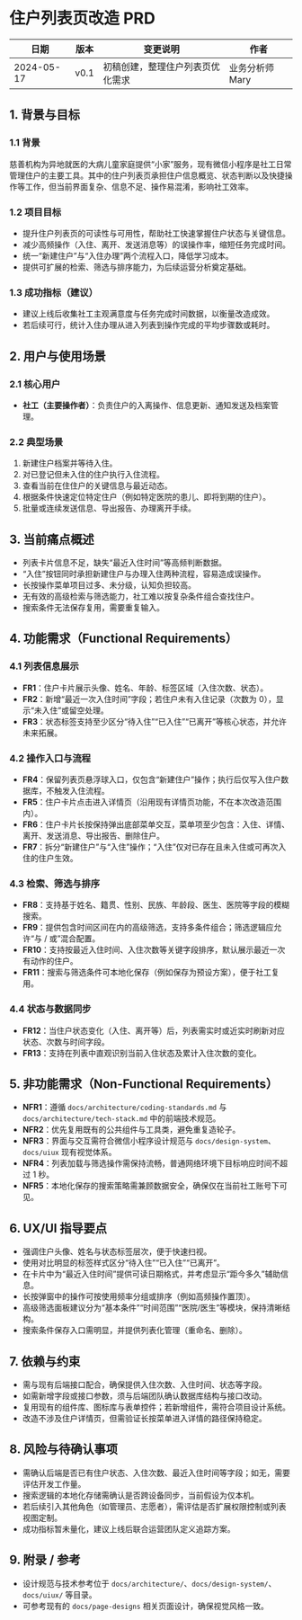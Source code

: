 # 住户列表页改造 PRD

| 日期       | 版本 | 变更说明                         | 作者            |
| ---------- | ---- | -------------------------------- | --------------- |
| 2024-05-17 | v0.1 | 初稿创建，整理住户列表页优化需求 | 业务分析师 Mary |

## 1. 背景与目标

### 1.1 背景

慈善机构为异地就医的大病儿童家庭提供“小家”服务，现有微信小程序是社工日常管理住户的主要工具。其中的住户列表页承担住户信息概览、状态判断以及快捷操作等工作，但当前界面复杂、信息不足、操作易混淆，影响社工效率。

### 1.2 项目目标

- 提升住户列表页的可读性与可用性，帮助社工快速掌握住户状态与关键信息。
- 减少高频操作（入住、离开、发送消息等）的误操作率，缩短任务完成时间。
- 统一“新建住户”与“入住办理”两个流程入口，降低学习成本。
- 提供可扩展的检索、筛选与排序能力，为后续运营分析奠定基础。

### 1.3 成功指标（建议）

- 建议上线后收集社工主观满意度与任务完成时间数据，以衡量改造成效。
- 若后续可行，统计入住办理从进入列表到操作完成的平均步骤数或耗时。

## 2. 用户与使用场景

### 2.1 核心用户

- **社工（主要操作者）**：负责住户的入离操作、信息更新、通知发送及档案管理。

### 2.2 典型场景

1. 新建住户档案并等待入住。
2. 对已登记但未入住的住户执行入住流程。
3. 查看当前在住住户的关键信息与最近动态。
4. 根据条件快速定位特定住户（例如特定医院的患儿、即将到期的住户）。
5. 批量或连续发送信息、导出报告、办理离开手续。

## 3. 当前痛点概述

- 列表卡片信息不足，缺失“最近入住时间”等高频判断数据。
- “入住”按钮同时承担新建住户与办理入住两种流程，容易造成误操作。
- 长按操作菜单项目过多、未分级，认知负担较高。
- 无有效的高级检索与筛选能力，社工难以按复杂条件组合查找住户。
- 搜索条件无法保存复用，需要重复输入。

## 4. 功能需求（Functional Requirements）

### 4.1 列表信息展示

- **FR1**：住户卡片展示头像、姓名、年龄、标签区域（入住次数、状态）。
- **FR2**：新增“最近一次入住时间”字段；若住户未有入住记录（次数为 0），显示“未入住”或留空处理。
- **FR3**：状态标签支持至少区分“待入住”“已入住”“已离开”等核心状态，并允许未来拓展。

### 4.2 操作入口与流程

- **FR4**：保留列表页悬浮球入口，仅包含“新建住户”操作；执行后仅写入住户数据库，不触发入住流程。
- **FR5**：住户卡片点击进入详情页（沿用现有详情页功能，不在本次改造范围内）。
- **FR6**：住户卡片长按保持弹出底部菜单交互，菜单项至少包含：入住、详情、离开、发送消息、导出报告、删除住户。
- **FR7**：拆分“新建住户”与“入住”操作；“入住”仅对已存在且未入住或可再次入住的住户生效。

### 4.3 检索、筛选与排序

- **FR8**：支持基于姓名、籍贯、性别、民族、年龄段、医生、医院等字段的模糊搜索。
- **FR9**：提供包含时间区间在内的高级筛选，支持多条件组合；筛选逻辑应允许“与 / 或”混合配置。
- **FR10**：支持按最近入住时间、入住次数等关键字段排序，默认展示最近一次有动作的住户。
- **FR11**：搜索与筛选条件可本地化保存（例如保存为预设方案），便于社工复用。

### 4.4 状态与数据同步

- **FR12**：当住户状态变化（入住、离开等）后，列表需实时或近实时刷新对应状态、次数与时间字段。
- **FR13**：支持在列表中直观识别当前入住状态及累计入住次数的变化。

## 5. 非功能需求（Non-Functional Requirements）

- **NFR1**：遵循 `docs/architecture/coding-standards.md` 与 `docs/architecture/tech-stack.md` 中的前端技术规范。
- **NFR2**：优先复用既有的公共组件与工具类，避免重复造轮子。
- **NFR3**：界面与交互需符合微信小程序设计规范与 `docs/design-system`、`docs/uiux` 现有视觉体系。
- **NFR4**：列表加载与筛选操作需保持流畅，普通网络环境下目标响应时间不超过 1 秒。
- **NFR5**：本地化保存的搜索策略需兼顾数据安全，确保仅在当前社工账号下可见。

## 6. UX/UI 指导要点

- 强调住户头像、姓名与状态标签层次，便于快速扫视。
- 使用对比明显的标签样式区分“待入住”“已入住”“已离开”。
- 在卡片中为“最近入住时间”提供可读日期格式，并考虑显示“距今多久”辅助信息。
- 长按弹窗中的操作可按使用频率分组或排序（例如高频操作置顶）。
- 高级筛选面板建议分为“基本条件”“时间范围”“医院/医生”等模块，保持清晰结构。
- 搜索条件保存入口需明显，并提供列表化管理（重命名、删除）。

## 7. 依赖与约束

- 需与现有后端接口配合，确保提供入住次数、入住时间、状态等字段。
- 如需新增字段或接口参数，须与后端团队确认数据库结构与接口改动。
- 复用现有的组件库、图标库与表单控件；若新增组件，需符合项目设计系统。
- 改造不涉及住户详情页，但需验证长按菜单进入详情的路径保持稳定。

## 8. 风险与待确认事项

- 需确认后端是否已有住户状态、入住次数、最近入住时间等字段；如无，需要评估开发工作量。
- 搜索逻辑的本地化存储需确认是否跨设备同步，当前假设为仅本机。
- 若后续引入其他角色（如管理员、志愿者），需评估是否扩展权限控制或列表视图定制。
- 成功指标暂未量化，建议上线后联合运营团队定义追踪方案。

## 9. 附录 / 参考

- 设计规范与技术参考位于 `docs/architecture/`、`docs/design-system/`、`docs/uiux/` 等目录。
- 可参考现有的 `docs/page-designs` 相关页面设计，确保视觉风格一致。
